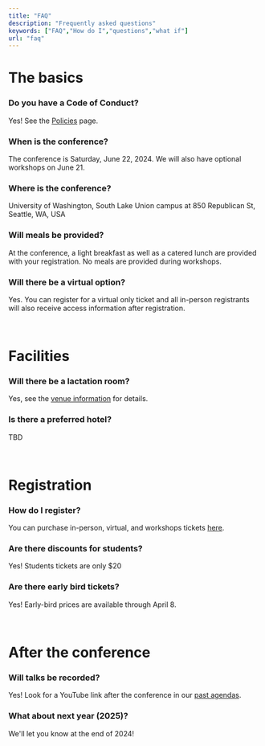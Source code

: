 ```yaml
---
title: "FAQ"
description: "Frequently asked questions"
keywords: ["FAQ","How do I","questions","what if"]
url: "faq"
---
```


# The basics
### Do you have a Code of Conduct?
Yes! See the <a href="/policies">Policies</a> page.

### When is the conference?
The conference is Saturday, June 22, 2024. We will also have optional workshops on June 21.

### Where is the conference?
University of Washington, South Lake Union campus at 850 Republican St, Seattle, WA, USA

### Will meals be provided?
At the conference, a light breakfast as well as a catered lunch are provided with your registration. No meals are provided during workshops.

### Will there be a virtual option?
Yes. You can register for a virtual only ticket and all in-person registrants will also receive access information after registration.

<br>

# Facilities

### Will there be a lactation room?
Yes, see the <a href="/venue">venue information</a> for details.

### Is there a preferred hotel?
TBD

<br>

# Registration

### How do I register?
You can purchase in-person, virtual, and workshops tickets <a href="https://www.eventbrite.com/e/cascadia-r-conf-2024-tickets-851137203287">here</a>.

### Are there discounts for students?
Yes! Students tickets are only $20

### Are there early bird tickets?
Yes! Early-bird prices are available through April 8.

<br>

# After the conference
### Will talks be recorded?
Yes! Look for a YouTube link after the conference in our <a href="/years">past agendas</a>.

### What about next year (2025)?
We'll let you know at the end of 2024!

<br><br>

<!--
-->
